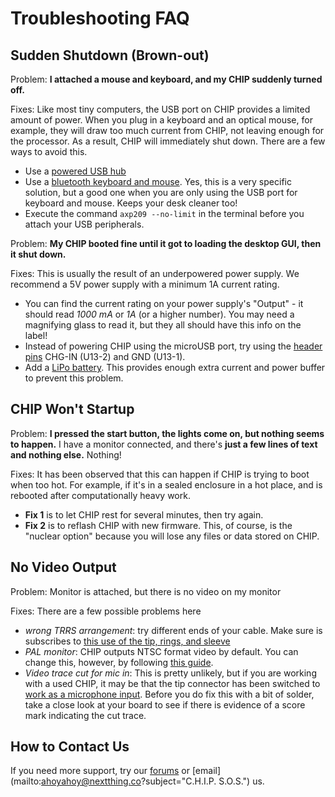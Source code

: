 # Troubleshooting FAQ

## Sudden Shutdown (Brown-out)
Problem: **I attached a mouse and keyboard, and my CHIP suddenly turned off.**

Fixes: Like most tiny computers, the USB port on CHIP provides a limited amount of power. When you plug in a keyboard and an optical mouse, for example, they will draw too much current from CHIP, not leaving enough for the processor. As a result, CHIP will immediately shut down. There are a few ways to avoid this. 
 - Use a [powered USB hub](powered-usb-hub)
 - Use a [bluetooth keyboard and mouse](bluetooth-keyboard-and-mouse). Yes, this is a very specific solution, but a good one when you are only using the USB port for keyboard and mouse. Keeps your desk cleaner too!
 - Execute the command `axp209 --no-limit` in the terminal before you attach your USB peripherals.

Problem: **My CHIP booted fine until it got to loading the desktop GUI, then it shut down.**

Fixes: This is usually the result of an underpowered power supply. We recommend a 5V power supply with a minimum 1A current rating. 
- You can find the current rating on your power supply's "Output" - it should read *1000 mA* or *1A* (or a higher number). You may need a magnifying glass to read it, but they all should have this info on the label!
- Instead of powering CHIP using the microUSB port, try using the [header pins](pin-headers) CHG-IN (U13-2) and GND (U13-1). 
- Add a [LiPo battery](power-from-a-battery). This provides enough extra current and power buffer to prevent this problem. 

## CHIP Won't Startup
Problem: **I pressed the start button, the lights come on, but nothing seems to happen.** I have a monitor connected, and there's **just a few lines of text and nothing else.** Nothing!

Fixes: It has been observed that this can happen if CHIP is trying to boot when too hot. For example, if it's in a sealed enclosure in a hot place, and is rebooted after computationally heavy work. 
- **Fix 1** is to let CHIP rest for several minutes, then try again.
- **Fix 2** is to reflash CHIP with new firmware. This, of course, is the "nuclear option" because you will lose any files or data stored on CHIP.

## No Video Output
Problem: Monitor is attached, but there is no video on my monitor

Fixes: There are a few possible problems here
- *wrong TRRS arrangement*: try different ends of your cable. Make sure is subscribes to [this use of the tip, rings, and sleeve](about-the-trrs-connector)
- *PAL monitor*: CHIP outputs NTSC format video by default. You can change this, however, by following [this guide](ntsc-or-pal).
- *Video trace cut for mic in*: This is pretty unlikely, but if you are working with a used CHIP, it may be that the tip connector has been switched to [work as a microphone input](microphone-and-audio-input). Before you do fix this with a bit of solder, take a close look at your board to see if there is evidence of a score mark indicating the cut trace. 

## How to Contact Us
If you need more support, try our [forums](https://bbs.nextthing.co) or 
[email](mailto:ahoyahoy@nextthing.co?subject="C.H.I.P. S.O.S.") us.